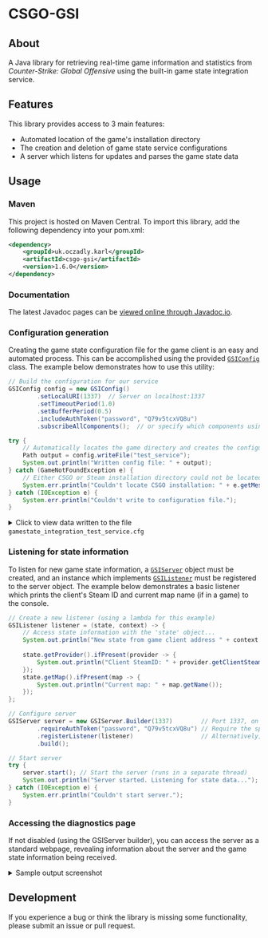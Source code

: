 # CSGO-GSI
## About
A Java library for retrieving real-time game information and statistics from *Counter-Strike: Global Offensive* using
the built-in game state integration service.

## Features
This library provides access to 3 main features:
- Automated location of the game's installation directory
- The creation and deletion of game state service configurations
- A server which listens for updates and parses the game state data

## Usage
### Maven
This project is hosted on Maven Central. To import this library, add the following dependency into your pom.xml:
```xml
<dependency>
    <groupId>uk.oczadly.karl</groupId>
    <artifactId>csgo-gsi</artifactId>
    <version>1.6.0</version>
</dependency>
```

### Documentation
The latest Javadoc pages can be [viewed online through Javadoc.io](https://www.javadoc.io/doc/uk.oczadly.karl/csgo-gsi).

### Configuration generation
Creating the game state configuration file for the game client is an easy and automated process. This can be 
accomplished using the provided [`GSIConfig`](https://www.javadoc.io/doc/uk.oczadly.karl/csgo-gsi/latest/uk/oczadly/karl/csgsi/config/GSIConfig.html)
 class. The example below demonstrates how to use this utility:

```java
// Build the configuration for our service
GSIConfig config = new GSIConfig()
        .setLocalURI(1337)  // Server on localhost:1337
        .setTimeoutPeriod(1.0)
        .setBufferPeriod(0.5)
        .includeAuthToken("password", "Q79v5tcxVQ8u")
        .subscribeAllComponents();  // or specify which components using subscribe(...)

try {
    // Automatically locates the game directory and creates the configuration file
    Path output = config.writeFile("test_service");
    System.out.println("Written config file: " + output);
} catch (GameNotFoundException e) {
    // Either CSGO or Steam installation directory could not be located
    System.err.println("Couldn't locate CSGO installation: " + e.getMessage());
} catch (IOException e) {
    System.err.println("Couldn't write to configuration file.");
}
```

<details>
<summary>Click to view data written to the file <code>gamestate_integration_test_service.cfg</code></summary>

```text
"Sample test service" {
    "uri"     "http://localhost:1337"
    "timeout" "1.0"
    "buffer"  "0.5"
    "auth" {
        "password" "Q79v5tcxVQ8u"
    }
    "data" {
        "map_round_wins"         "1"
        "map"                    "1"
        "player_id"              "1"
        "player_match_stats"     "1"
        "player_state"           "1"
        "player_weapons"         "1"
        "player_position"        "1"
        "provider"               "1"
        "round"                  "1"
        "allgrenades"            "1"
        "allplayers_id"          "1"
        "allplayers_match_stats" "1"
        "allplayers_position"    "1"
        "allplayers_state"       "1"
        "allplayers_weapons"     "1"
        "bomb"                   "1"
        "phase_countdowns"       "1"
    }
}
```
</details>

### Listening for state information
To listen for new game state information, a [`GSIServer`](https://www.javadoc.io/doc/uk.oczadly.karl/csgo-gsi/latest/uk/oczadly/karl/csgsi/GSIServer.html)
object must be created, and an instance which implements [`GSIListener`](https://www.javadoc.io/doc/uk.oczadly.karl/csgo-gsi/latest/uk/oczadly/karl/csgsi/GSIListener.html)
must be registered to the server object. The example below demonstrates a basic listener which prints the client's
 Steam ID and current map name (if in a game) to the console.

```java
// Create a new listener (using a lambda for this example)
GSIListener listener = (state, context) -> {
    // Access state information with the 'state' object...
    System.out.println("New state from game client address " + context.getAddress().getHostAddress());
    
    state.getProvider().ifPresent(provider -> {
        System.out.println("Client SteamID: " + provider.getClientSteamId());
    });
    state.getMap().ifPresent(map -> {
        System.out.println("Current map: " + map.getName());
    });
};

// Configure server
GSIServer server = new GSIServer.Builder(1337)        // Port 1337, on all network interfaces
        .requireAuthToken("password", "Q79v5tcxVQ8u") // Require the specified password
        .registerListener(listener)                   // Alternatively, you can call this dynamically on the GSIServer
        .build();

// Start server
try {
    server.start(); // Start the server (runs in a separate thread)
    System.out.println("Server started. Listening for state data...");
} catch (IOException e) {
    System.err.println("Couldn't start server.");
}
```

### Accessing the diagnostics page
If not disabled (using the GSIServer builder), you can access the server as a standard webpage, revealing information
 about the server and the game state information being received.
<details>
<summary>Sample output screenshot</summary>
<img src="https://user-images.githubusercontent.com/1368580/98445604-686b7c00-2110-11eb-9cc9-44886371eae2.png">
</details>

## Development
If you experience a bug or think the library is missing some functionality, please submit an issue or pull request.